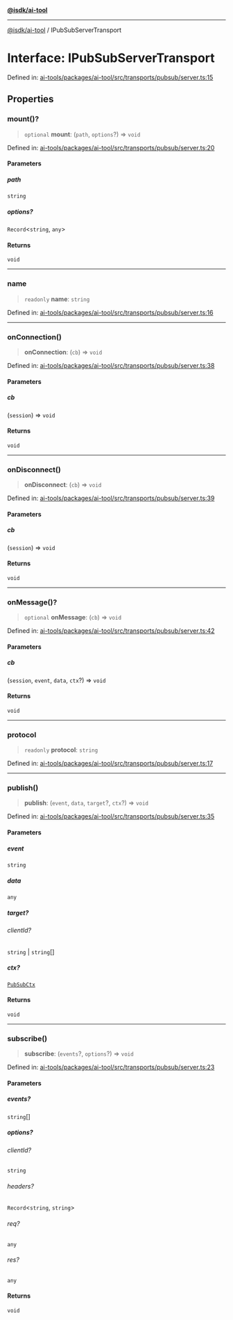 [**@isdk/ai-tool**](../README.md)

***

[@isdk/ai-tool](../globals.md) / IPubSubServerTransport

# Interface: IPubSubServerTransport

Defined in: [ai-tools/packages/ai-tool/src/transports/pubsub/server.ts:15](https://github.com/isdk/ai-tool.js/blob/a24331161aecd2d7bbd8dc9f9cd3d984871261cb/src/transports/pubsub/server.ts#L15)

## Properties

### mount()?

> `optional` **mount**: (`path`, `options`?) => `void`

Defined in: [ai-tools/packages/ai-tool/src/transports/pubsub/server.ts:20](https://github.com/isdk/ai-tool.js/blob/a24331161aecd2d7bbd8dc9f9cd3d984871261cb/src/transports/pubsub/server.ts#L20)

#### Parameters

##### path

`string`

##### options?

`Record`\<`string`, `any`\>

#### Returns

`void`

***

### name

> `readonly` **name**: `string`

Defined in: [ai-tools/packages/ai-tool/src/transports/pubsub/server.ts:16](https://github.com/isdk/ai-tool.js/blob/a24331161aecd2d7bbd8dc9f9cd3d984871261cb/src/transports/pubsub/server.ts#L16)

***

### onConnection()

> **onConnection**: (`cb`) => `void`

Defined in: [ai-tools/packages/ai-tool/src/transports/pubsub/server.ts:38](https://github.com/isdk/ai-tool.js/blob/a24331161aecd2d7bbd8dc9f9cd3d984871261cb/src/transports/pubsub/server.ts#L38)

#### Parameters

##### cb

(`session`) => `void`

#### Returns

`void`

***

### onDisconnect()

> **onDisconnect**: (`cb`) => `void`

Defined in: [ai-tools/packages/ai-tool/src/transports/pubsub/server.ts:39](https://github.com/isdk/ai-tool.js/blob/a24331161aecd2d7bbd8dc9f9cd3d984871261cb/src/transports/pubsub/server.ts#L39)

#### Parameters

##### cb

(`session`) => `void`

#### Returns

`void`

***

### onMessage()?

> `optional` **onMessage**: (`cb`) => `void`

Defined in: [ai-tools/packages/ai-tool/src/transports/pubsub/server.ts:42](https://github.com/isdk/ai-tool.js/blob/a24331161aecd2d7bbd8dc9f9cd3d984871261cb/src/transports/pubsub/server.ts#L42)

#### Parameters

##### cb

(`session`, `event`, `data`, `ctx`?) => `void`

#### Returns

`void`

***

### protocol

> `readonly` **protocol**: `string`

Defined in: [ai-tools/packages/ai-tool/src/transports/pubsub/server.ts:17](https://github.com/isdk/ai-tool.js/blob/a24331161aecd2d7bbd8dc9f9cd3d984871261cb/src/transports/pubsub/server.ts#L17)

***

### publish()

> **publish**: (`event`, `data`, `target`?, `ctx`?) => `void`

Defined in: [ai-tools/packages/ai-tool/src/transports/pubsub/server.ts:35](https://github.com/isdk/ai-tool.js/blob/a24331161aecd2d7bbd8dc9f9cd3d984871261cb/src/transports/pubsub/server.ts#L35)

#### Parameters

##### event

`string`

##### data

`any`

##### target?

###### clientId?

`string` \| `string`[]

##### ctx?

[`PubSubCtx`](../type-aliases/PubSubCtx.md)

#### Returns

`void`

***

### subscribe()

> **subscribe**: (`events`?, `options`?) => `void`

Defined in: [ai-tools/packages/ai-tool/src/transports/pubsub/server.ts:23](https://github.com/isdk/ai-tool.js/blob/a24331161aecd2d7bbd8dc9f9cd3d984871261cb/src/transports/pubsub/server.ts#L23)

#### Parameters

##### events?

`string`[]

##### options?

###### clientId?

`string`

###### headers?

`Record`\<`string`, `string`\>

###### req?

`any`

###### res?

`any`

#### Returns

`void`
